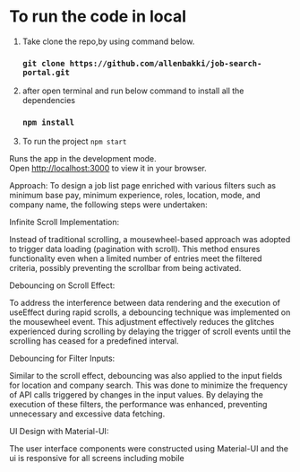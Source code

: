 # To run the code in local

1. Take clone the repo,by using command below.
   ### `git clone https://github.com/allenbakki/job-search-portal.git`
2. after open terminal and run below command to install all the dependencies
   ### `npm install`
3. To run the project
   `npm start`

Runs the app in the development mode.\
Open [http://localhost:3000](http://localhost:3000) to view it in your browser.

Approach:
To design a job list page enriched with various filters such as minimum base pay, minimum experience, roles, location, mode, and company name, the following steps were undertaken:

Infinite Scroll Implementation:

Instead of traditional scrolling, a mousewheel-based approach was adopted to trigger data loading (pagination with scroll). This method ensures functionality even when a limited number of entries meet the filtered criteria, possibly preventing the scrollbar from being activated.

Debouncing on Scroll Effect:

To address the interference between data rendering and the execution of useEffect during rapid scrolls, a debouncing technique was implemented on the mousewheel event. This adjustment effectively reduces the glitches experienced during scrolling by delaying the trigger of scroll events until the scrolling has ceased for a predefined interval.


Debouncing for Filter Inputs:

Similar to the scroll effect, debouncing was also applied to the input fields for location and company search. This was done to minimize the frequency of API calls triggered by changes in the input values. By delaying the execution of these filters, the performance was enhanced, preventing unnecessary and excessive data fetching.

UI Design with Material-UI:

The user interface components were constructed using Material-UI and the ui is responsive for all screens including mobile


